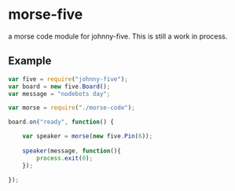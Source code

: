 morse-five
==========

a morse code module for johnny-five. This is still a work in process.

## Example

```js
var five = require("johnny-five");
var board = new five.Board();
var message = "nodebots day";

var morse = require("./morse-code");

board.on("ready", function() {

	var speaker = morse(new five.Pin(6));
  	
	speaker(message, function(){
		process.exit(0);
	});

});
```

